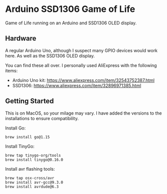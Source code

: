# Arduino SSD1306 Game of Life

Game of Life running on an Arduino and SSD1306 OLED display.

## Hardware

A regular Arduino Uno, although I suspect many GPIO devices would work here. As well as the SSD1306 OLED display.

You can find these all over. I personally used AliExpress with the following items:

- Arduino Uno kit: https://www.aliexpress.com/item/32543752387.html
- SSD1306: https://www.aliexpress.com/item/32896971385.html

## Getting Started

This is on MacOS, so your milage may vary. I have added the versions to the installations to ensure compatibility.

Install Go: 
```
brew install go@1.15
```

Install TinyGo:
```
brew tap tinygo-org/tools
brew install tinygo@0.16.0
```

Install avr flashing tools:
```
brew tap osx-cross/avr
brew install avr-gcc@9.3.0
brew install avrdude@6.3
```
